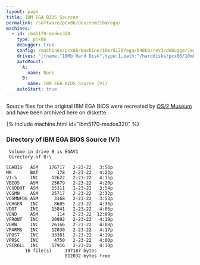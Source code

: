```yaml
---
layout: page
title: IBM EGA BIOS Sources
permalink: /software/pcx86/dev/rom/ibm/ega/
machines:
  - id: ibm5170-msdos320
    type: pcx86
    debugger: true
    config: /machines/pcx86/machine/ibm/5170/ega/640kb/rev3/debugger/machine.xml
    drives: '[{name:"10Mb Hard Disk",type:1,path:"/harddisks/pcx86/10mb/MSDOS320-C400.json"}]'
    autoMount:
      A:
        name: None
      B:
        name: IBM EGA BIOS Source (V1)
    autoStart: true
---
```


Source files for the original IBM EGA BIOS were recreated by [OS/2 Museum](https://www.os2museum.com/wp/) and have been
archived here on diskette.

{% include machine.html id="ibm5170-msdos320" %}

### Directory of IBM EGA BIOS Source (V1)

     Volume in drive B is EGAV1
     Directory of B:\

    EGABIG   ASM    176717   2-23-22   3:56p
    MK       BAT       178   2-23-22   4:23p
    V1-5     INC     12622   2-23-22   4:15p
    VBIOS    ASM     25679   2-23-22   4:20p
    VCGDDOT  ASM     15311   2-23-22   3:54p
    VCGMN    ASM     25717   2-23-22   2:32p
    VCGMNFDG ASM      3168   2-23-22   3:53p
    VCHGEN   INC      8605   2-23-22   4:36p
    VDOT     INC     13841   2-23-22   4:06p
    VEND     ASM       114   2-23-22  12:09p
    VFRONT   INC     20992   2-23-22   4:19p
    VGRW     INC     26166   2-23-22   4:08p
    VPARMS   INC     12030   2-23-22   4:17p
    VPOST    INC     33381   2-23-22   4:19p
    VPRSC    INC      4750   2-23-22   4:00p
    VSCROLL  INC     17916   2-23-22   4:10p
           16 file(s)     397187 bytes
                          812032 bytes free
